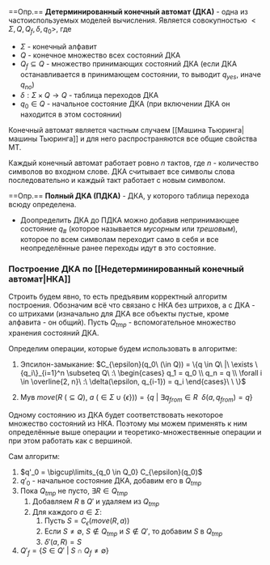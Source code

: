 ==Опр.== **Детерминированный конечный автомат (ДКА)** - одна из частоиспользуемых моделей вычисления. Является совокупностью $<\Sigma, Q, Q_f, \delta, q_0 >$, где
- $\Sigma$ - конечный алфавит
- $Q$ - конечное множество всех состояний ДКА
- $Q_f \subseteq Q$ -  множество принимающих состояний ДКА (если ДКА останавливается в принимающем состоянии, то выводит $q_{yes}$, иначе $q_{no}$)
- $\delta : \Sigma \times Q \rightarrow Q$ - таблица переходов ДКА
- $q_0 \in Q$ - начальное состояние ДКА (при включении ДКА он находится в этом состоянии)

Конечный автомат является частным случаем [[Машина Тьюринга|машины Тьюринга]] и для него распространяются все общие свойства МТ.

Каждый конечный автомат работает ровно $n$ тактов, где $n$ - количество символов во входном слове. ДКА считывает все символы слова последовательно и каждый такт работает с новым символом.

==Опр.== **Полный ДКА (ПДКА)** - ДКА, у которого таблица перехода всюду определена.

- Доопределить ДКА до ПДКА можно добавив непринимающее состояние $q_{\#}$ (которое называется *мусорным* или *трешовым*), которое по всем символам переходит само в себя и все неопределённые ранее переходы идут в это состояние.

### Построение ДКА по [[Недетерминированный конечный автомат|НКА]]

Строить будем явно, то есть предъявим корректный алгоритм построения.
Обозначим всё что связано с НКА без штрихов, а с ДКА - со штрихами (изначально для ДКА все объекты пустые, кроме алфавита - он общий). Пусть $Q_{tmp}$ - вспомогательное множество хранения состояний ДКА. 

Определим операции, которые будем использовать в алгоритме:

1) Эпсилон-замыкание: $C_{\epsilon}(q_0\ (\in Q)) = \{q \in Q\ |\ \exists \{q_i\}_{i=1}^n \subseteq Q\ :\ \begin{cases} q_1 = q_0 \\ q_n = q \\ \forall i \in \overline{2, n}\ :\ \delta(\epsilon, q_{i-1}) = q_i \end{cases}\ \ \}$

2) Мув $move(R\ (\subseteq Q),\ a\ (\in \Sigma \cup \{\epsilon\})) = \{q\ |\ \exists q_{from} \in R\:\ \delta(a, q_{from}) = q\}$

Одному состоянию из ДКА будет соответствовать некоторое множество состояний из НКА. Поэтому мы можем применять к ним определённые выше операции и теоретико-множественные операции и при этом работать как с вершиной.

Сам алгоритм:

1) $q'_0 = \bigcup\limits_{q_0 \in Q_0} C_{\epsilon}(q_0)$
2) $q'_0$ - начальное состояние ДКА, добавим его в $Q_{tmp}$
3) Пока $Q_{tmp}$ не пусто, $\exists R \in Q_{tmp}$
	1) Добавляем $R$ в $Q'$ и удаляем из $Q_{tmp}$
	2) Для каждого $a \in \Sigma$:
		1) Пусть $S = C_{\epsilon}(move(R, a))$
		2) Если $S \neq \emptyset$, $S \not\in Q_{tmp}$ и $S \not\in Q'$, то добавим $S$ в $Q_{tmp}$
		3) $\delta'(a, R) = S$
4) $Q'_f = \{S \in Q'\ |\ S \cap Q_f \neq \emptyset\}$


